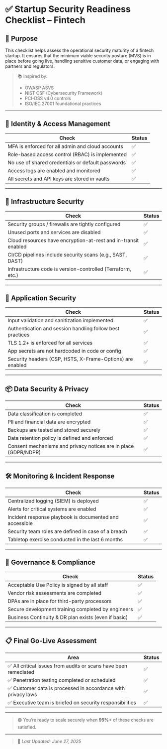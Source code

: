 # ✅ Startup Security Readiness Checklist – Fintech

## 🎯 Purpose

This checklist helps assess the operational security maturity of a fintech startup. It ensures that the minimum viable security posture (MVS) is in place before going live, handling sensitive customer data, or engaging with partners and regulators.

> 📚 Inspired by:  
> - OWASP ASVS  
> - NIST CSF (Cybersecurity Framework)  
> - PCI-DSS v4.0 controls  
> - ISO/IEC 27001 foundational practices  

---

## 🔐 Identity & Access Management

| Check | Status |
|-------|--------|
| MFA is enforced for all admin and cloud accounts | ✅ |
| Role-based access control (RBAC) is implemented | ✅ |
| No use of shared credentials or default passwords | ✅ |
| Access logs are enabled and monitored | ✅ |
| All secrets and API keys are stored in vaults | ✅ |

---

## 🧱 Infrastructure Security

| Check | Status |
|-------|--------|
| Security groups / firewalls are tightly configured | ✅ |
| Unused ports and services are disabled | ✅ |
| Cloud resources have encryption-at-rest and in-transit enabled | ✅ |
| CI/CD pipelines include security scans (e.g., SAST, DAST) | ✅ |
| Infrastructure code is version-controlled (Terraform, etc.) | ✅ |

---

## 🧪 Application Security

| Check | Status |
|-------|--------|
| Input validation and sanitization implemented | ✅ |
| Authentication and session handling follow best practices | ✅ |
| TLS 1.2+ is enforced for all services | ✅ |
| App secrets are not hardcoded in code or config | ✅ |
| Security headers (CSP, HSTS, X-Frame-Options) are enabled | ✅ |

---

## 📦 Data Security & Privacy

| Check | Status |
|-------|--------|
| Data classification is completed | ✅ |
| PII and financial data are encrypted | ✅ |
| Backups are tested and stored securely | ✅ |
| Data retention policy is defined and enforced | ✅ |
| Consent mechanisms and privacy notices are in place (GDPR/NDPR) | ✅ |

---

## 🛠️ Monitoring & Incident Response

| Check | Status |
|-------|--------|
| Centralized logging (SIEM) is deployed | ✅ |
| Alerts for critical systems are enabled | ✅ |
| Incident response playbook is documented and accessible | ✅ |
| Security team roles are defined in case of a breach | ✅ |
| Tabletop exercise conducted in the last 6 months | ✅ |

---

## 📑 Governance & Compliance

| Check | Status |
|-------|--------|
| Acceptable Use Policy is signed by all staff | ✅ |
| Vendor risk assessments are completed | ✅ |
| DPAs are in place for third-party processors | ✅ |
| Secure development training completed by engineers | ✅ |
| Business Continuity & DR plan exists (even if basic) | ✅ |

---

## 📋 Final Go-Live Assessment

| Area | Status |
|------|--------|
| ✅ All critical issues from audits or scans have been remediated | ✅ |
| ✅ Penetration testing completed or scheduled | ✅ |
| ✅ Customer data is processed in accordance with privacy laws | ✅ |
| ✅ Executive team is briefed on security responsibilities | ✅ |

---

> 🟢 You’re ready to scale securely when **95%+** of these checks are satisfied.

---

> 🔄 _Last Updated: June 27, 2025_
